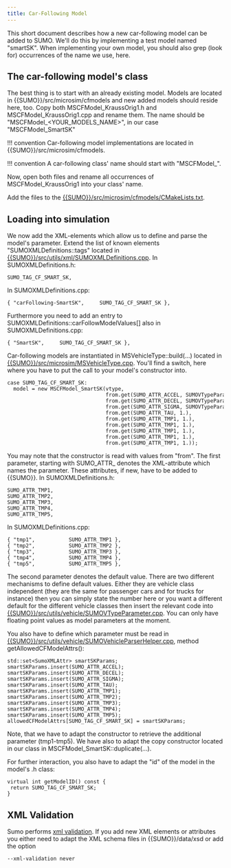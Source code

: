 ```yaml
---
title: Car-Following Model
---
```


This short document describes how a new car-following model can be added
to SUMO. We'll do this by implementing a test model named "smartSK".
When implementing your own model, you should also grep (look for) occurrences of the name we use, here.

## The car-following model's class

The best thing is to start with an already existing model. Models are
located in {{SUMO}}/src/microsim/cfmodels and new added models should reside
here, too. Copy both MSCFModel_KraussOrig1.h and
MSCFModel_KraussOrig1.cpp and rename them. The name should be
"MSCFModel_<YOUR_MODELS_NAME\>", in our case "MSCFModel_SmartSK"

!!! convention
    Car-following model implementations are located in {{SUMO}}/src/microsim/cfmodels.

!!! convention
    A car-following class' name should start with "MSCFModel_".

Now, open both files and rename all occurrences of MSCFModel_KraussOrig1
into your class' name.

Add the files to the [{{SUMO}}/src/microsim/cfmodels/CMakeLists.txt]({{Source}}src/microsim/cfmodels/CMakeLists.txt).

## Loading into simulation

We now add the XML-elements which allow us to define and parse the
model's parameter. Extend the list of known elements
"SUMOXMLDefinitions::tags" located in [{{SUMO}}/src/utils/xml/SUMOXMLDefinitions.cpp]({{Source}}src/utils/xml/SUMOXMLDefinitions.cpp).
In SUMOXMLDefinitions.h:

```
SUMO_TAG_CF_SMART_SK,
```

In SUMOXMLDefinitions.cpp:

```
{ "carFollowing-SmartSK",     SUMO_TAG_CF_SMART_SK },
```

Furthermore you need to add an entry to
SUMOXMLDefinitions::carFollowModelValues\[\] also in
SUMOXMLDefinitions.cpp:

```
{ "SmartSK",     SUMO_TAG_CF_SMART_SK },
```

Car-following models are instantiated in MSVehicleType::build(...)
located in [{{SUMO}}/src/microsim/MSVehicleType.cpp]({{Source}}src/microsim/MSVehicleType.cpp). You'll find a switch, here
where you have to put the call to your model's constructor into.

```
case SUMO_TAG_CF_SMART_SK:
  model = new MSCFModel_SmartSK(vtype,
                                from.get(SUMO_ATTR_ACCEL, SUMOVTypeParameter::getDefaultAccel(from.vehicleClass)),
                                from.get(SUMO_ATTR_DECEL, SUMOVTypeParameter::getDefaultDecel(from.vehicleClass)),
                                from.get(SUMO_ATTR_SIGMA, SUMOVTypeParameter::getDefaultImperfection(from.vehicleClass)),
                                from.get(SUMO_ATTR_TAU, 1.),
                                from.get(SUMO_ATTR_TMP1, 1.),
                                from.get(SUMO_ATTR_TMP1, 1.),
                                from.get(SUMO_ATTR_TMP1, 1.),
                                from.get(SUMO_ATTR_TMP1, 1.),
                                from.get(SUMO_ATTR_TMP1, 1.));
```

You may note that the constructor is read with values from "from". The
first parameter, starting with SUMO_ATTR_ denotes the XML-attribute
which names the parameter. These attributes, if new, have to be added to {{SUMO}}. In SUMOXMLDefinitions.h:

```
SUMO_ATTR_TMP1,
SUMO_ATTR_TMP2,
SUMO_ATTR_TMP3,
SUMO_ATTR_TMP4,
SUMO_ATTR_TMP5,
```

In SUMOXMLDefinitions.cpp:

```
{ "tmp1",           SUMO_ATTR_TMP1 },
{ "tmp2",           SUMO_ATTR_TMP2 },
{ "tmp3",           SUMO_ATTR_TMP3 },
{ "tmp4",           SUMO_ATTR_TMP4 },
{ "tmp5",           SUMO_ATTR_TMP5 },
```

The second parameter denotes the default value. There are two different
mechanisms to define default values. Either they are vehicle class
independent (they are the same for passenger cars and for trucks for
instance) then you can simply state the number here or you want a
different default for the different vehicle classes then insert the
relevant code into [{{SUMO}}/src/utils/vehicle/SUMOVTypeParameter.cpp]({{Source}}src/utils/vehicle/SUMOVTypeParameter.cpp). You can only
have floating point values as model parameters at the moment.

You also have to define which parameter must be read in [{{SUMO}}/src/utils/vehicle/SUMOVehicleParserHelper.cpp]({{Source}}src/utils/vehicle/SUMOVehicleParserHelper.cpp), method getAllowedCFModelAttrs():

```
std::set<SumoXMLAttr> smartSKParams;
smartSKParams.insert(SUMO_ATTR_ACCEL);
smartSKParams.insert(SUMO_ATTR_DECEL);
smartSKParams.insert(SUMO_ATTR_SIGMA);
smartSKParams.insert(SUMO_ATTR_TAU);
smartSKParams.insert(SUMO_ATTR_TMP1);
smartSKParams.insert(SUMO_ATTR_TMP2);
smartSKParams.insert(SUMO_ATTR_TMP3);
smartSKParams.insert(SUMO_ATTR_TMP4);
smartSKParams.insert(SUMO_ATTR_TMP5);
allowedCFModelAttrs[SUMO_TAG_CF_SMART_SK] = smartSKParams;
```

Note, that we have to adapt the constructor to retrieve the additional
parameter (tmp1-tmp5). We have also to adapt the copy constructor
located in our class in MSCFModel_SmartSK::duplicate(...).

For further interaction, you also have to adapt the "id" of the model in
the model's .h class:

```
virtual int getModelID() const {
 return SUMO_TAG_CF_SMART_SK;
}
```

## XML Validation

Sumo performs [xml validation](../../XMLValidation.md). If you add new
XML elements or attributes you either need to adapt the XML schema files
in {{SUMO}}/data/xsd or add the option

```
--xml-validation never
```